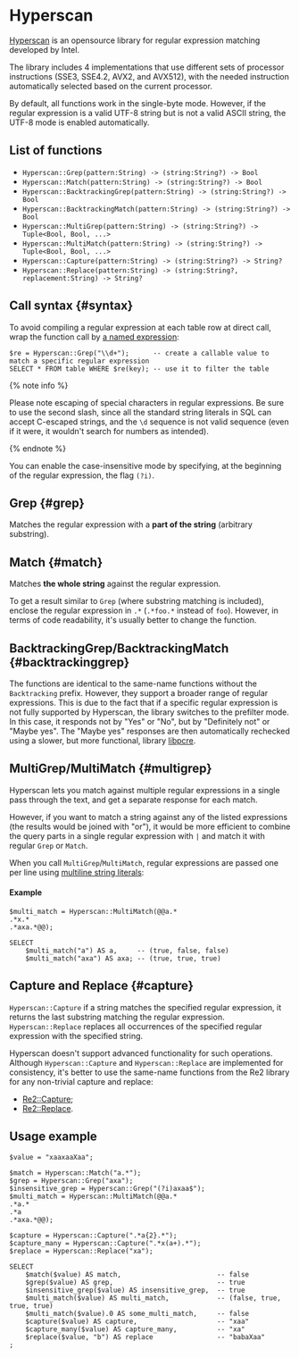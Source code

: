 # Hyperscan

[Hyperscan](https://www.hyperscan.io) is an opensource library for regular expression matching developed by Intel.

The library includes 4 implementations that use different sets of processor instructions (SSE3, SSE4.2, AVX2, and AVX512), with the needed instruction automatically selected based on the current processor.

By default, all functions work in the single-byte mode. However, if the regular expression is a valid UTF-8 string but is not a valid ASCII string, the UTF-8 mode is enabled automatically.

## List of functions

* `Hyperscan::Grep(pattern:String) -> (string:String?) -> Bool`
* `Hyperscan::Match(pattern:String) -> (string:String?) -> Bool`
* `Hyperscan::BacktrackingGrep(pattern:String) -> (string:String?) -> Bool`
* `Hyperscan::BacktrackingMatch(pattern:String) -> (string:String?) -> Bool`
* `Hyperscan::MultiGrep(pattern:String) -> (string:String?) -> Tuple<Bool, Bool, ...>`
* `Hyperscan::MultiMatch(pattern:String) -> (string:String?) -> Tuple<Bool, Bool, ...>`
* `Hyperscan::Capture(pattern:String) -> (string:String?) -> String?`
* `Hyperscan::Replace(pattern:String) -> (string:String?, replacement:String) -> String?`

## Call syntax {#syntax}

To avoid compiling a regular expression at each table row at direct call, wrap the function call by [a named expression](../../syntax/expressions.md#named-nodes):

```yql
$re = Hyperscan::Grep("\\d+");      -- create a callable value to match a specific regular expression
SELECT * FROM table WHERE $re(key); -- use it to filter the table
```

{% note info %}

Please note escaping of special characters in regular expressions. Be sure to use the second slash, since all the standard string literals in SQL can accept C-escaped strings, and the `\d` sequence is not valid sequence (even if it were, it wouldn't search for numbers as intended).

{% endnote %}

You can enable the case-insensitive mode by specifying, at the beginning of the regular expression, the flag `(?i)`.

## Grep {#grep}

Matches the regular expression with a **part of the string** (arbitrary substring).

## Match {#match}

Matches **the whole string** against the regular expression.

To get a result similar to `Grep` (where substring matching is included), enclose the regular expression in `.*` (`.*foo.*` instead of `foo`). However, in terms of code readability, it's usually better to change the function.

## BacktrackingGrep/BacktrackingMatch {#backtrackinggrep}

The functions are identical to the same-name functions without the `Backtracking` prefix. However, they support a broader range of regular expressions. This is due to the fact that if a specific regular expression is not fully supported by Hyperscan, the library switches to the prefilter mode. In this case, it responds not by "Yes" or "No", but by "Definitely not" or "Maybe yes". The "Maybe yes" responses are then automatically rechecked using a slower, but more functional, library [libpcre](https://www.pcre.org).

## MultiGrep/MultiMatch {#multigrep}

Hyperscan lets you match against multiple regular expressions in a single pass through the text, and get a separate response for each match.

However, if you want to match a string against any of the listed expressions (the results would be joined with "or"), it would be more efficient to combine the query parts in a single regular expression with `|` and match it with regular `Grep` or `Match`.

When you call `MultiGrep`/`MultiMatch`, regular expressions are passed one per line using [multiline string literals](../../syntax/expressions.md#named-nodes):

#### Example

```yql
$multi_match = Hyperscan::MultiMatch(@@a.*
.*x.*
.*axa.*@@);

SELECT
    $multi_match("a") AS a,     -- (true, false, false)
    $multi_match("axa") AS axa; -- (true, true, true)
```

## Capture and Replace {#capture}

`Hyperscan::Capture` if a string matches the specified regular expression, it returns the last substring matching the regular expression. `Hyperscan::Replace` replaces all occurrences of the specified regular expression with the specified string.

Hyperscan doesn't support advanced functionality for such operations. Although `Hyperscan::Capture` and `Hyperscan::Replace` are implemented for consistency, it's better to use the same-name functions from the Re2 library for any non-trivial capture and replace:

* [Re2::Capture](re2.md#capture);
* [Re2::Replace](re2.md#replace).

## Usage example

```yql
$value = "xaaxaaXaa";

$match = Hyperscan::Match("a.*");
$grep = Hyperscan::Grep("axa");
$insensitive_grep = Hyperscan::Grep("(?i)axaa$");
$multi_match = Hyperscan::MultiMatch(@@a.*
.*a.*
.*a
.*axa.*@@);

$capture = Hyperscan::Capture(".*a{2}.*");
$capture_many = Hyperscan::Capture(".*x(a+).*");
$replace = Hyperscan::Replace("xa");

SELECT
    $match($value) AS match,                        -- false
    $grep($value) AS grep,                          -- true
    $insensitive_grep($value) AS insensitive_grep,  -- true
    $multi_match($value) AS multi_match,            -- (false, true, true, true)
    $multi_match($value).0 AS some_multi_match,     -- false
    $capture($value) AS capture,                    -- "xaa"
    $capture_many($value) AS capture_many,          -- "xa"
    $replace($value, "b") AS replace                -- "babaXaa"
;
```

